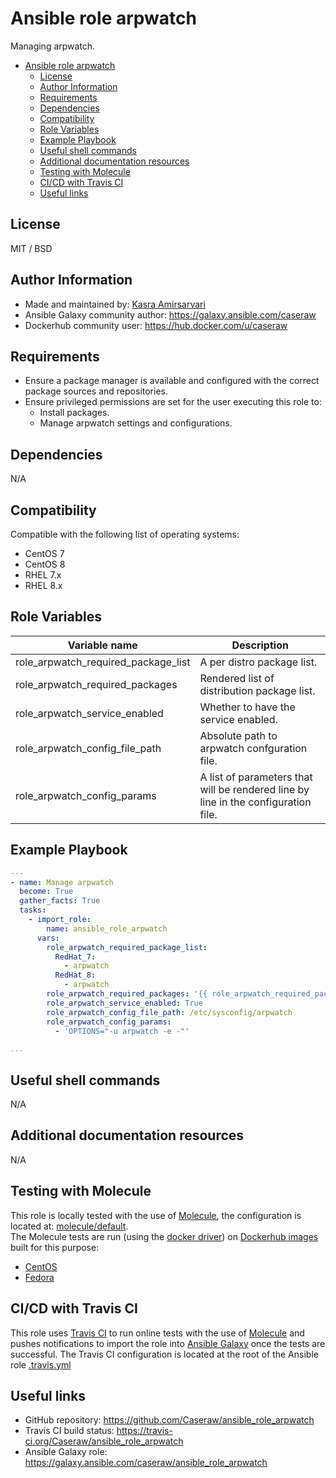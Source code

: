 # Ansible role arpwatch

Managing arpwatch.

- [Ansible role arpwatch](#ansible-role-arpwatch)
  - [License](#license)
  - [Author Information](#author-information)
  - [Requirements](#requirements)
  - [Dependencies](#dependencies)
  - [Compatibility](#compatibility)
  - [Role Variables](#role-variables)
  - [Example Playbook](#example-playbook)
  - [Useful shell commands](#useful-shell-commands)
  - [Additional documentation resources](#additional-documentation-resources)
  - [Testing with Molecule](#testing-with-molecule)
  - [CI/CD with Travis CI](#cicd-with-travis-ci)
  - [Useful links](#useful-links)

## License

MIT / BSD

## Author Information

- Made and maintained by: [Kasra Amirsarvari](https://www.linkedin.com/in/caseraw)
- Ansible Galaxy community author: <https://galaxy.ansible.com/caseraw>
- Dockerhub community user: <https://hub.docker.com/u/caseraw>

## Requirements

- Ensure a package manager is available and configured with the correct package sources and repositories.
- Ensure privileged permissions are set for the user executing this role to:
  - Install packages.
  - Manage arpwatch settings and configurations.

## Dependencies

N/A

## Compatibility

Compatible with the following list of operating systems:

- CentOS 7
- CentOS 8
- RHEL 7.x
- RHEL 8.x

## Role Variables

| Variable name | Description |
|---------------|-------------|
| role_arpwatch_required_package_list | A per distro package list. |
| role_arpwatch_required_packages | Rendered list of distribution package list. |
| role_arpwatch_service_enabled | Whether to have the service enabled. |
| role_arpwatch_config_file_path | Absolute path to arpwatch confguration file. |
| role_arpwatch_config_params | A list of parameters that will be rendered line by line in the configuration file. |

## Example Playbook

```yaml
---
- name: Manage arpwatch
  become: True
  gather_facts: True
  tasks:
    - import_role:
        name: ansible_role_arpwatch
      vars:
        role_arpwatch_required_package_list:
          RedHat_7:
            - arpwatch
          RedHat_8:
            - arpwatch
        role_arpwatch_required_packages: '{{ role_arpwatch_required_package_list[ansible_distribution + "_" + ansible_distribution_major_version] | default(["arpwatch"]) }}'
        role_arpwatch_service_enabled: True
        role_arpwatch_config_file_path: /etc/sysconfig/arpwatch
        role_arpwatch_config_params:
          - 'OPTIONS="-u arpwatch -e -"'

...
```

## Useful shell commands

N/A

## Additional documentation resources

N/A

## Testing with Molecule

This role is locally tested with the use of [Molecule](https://molecule.readthedocs.io/en/latest/), the configuration is located at: [molecule/default](molecule/default).  
The Molecule tests are run (using the [docker driver](https://molecule.readthedocs.io/en/latest/configuration.html#docker)) on [Dockerhub images](https://hub.docker.com/u/caseraw) built for this purpose:

- [CentOS](https://hub.docker.com/r/caseraw/ansible-molecule-centos)
- [Fedora](https://hub.docker.com/r/caseraw/ansible-molecule-fedora)

## CI/CD with Travis CI

This role uses [Travis CI](https://travis-ci.org/) to run online tests with the use of [Molecule](https://molecule.readthedocs.io/en/latest/) and pushes notifications to import the role into [Ansible Galaxy](https://galaxy.ansible.com/) once the tests are successful. The Travis CI configuration is located at the root of the Ansible role [.travis.yml](.travis.yml)

## Useful links

- GitHub repository: <https://github.com/Caseraw/ansible_role_arpwatch>
- Travis CI build status: <https://travis-ci.org/Caseraw/ansible_role_arpwatch>
- Ansible Galaxy role: <https://galaxy.ansible.com/caseraw/ansible_role_arpwatch>
